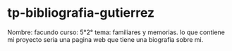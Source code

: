 # tp-bibliografia-gutierrez
Nombre: facundo curso: 5°2° tema: familiares y memorias.
lo que contiene mi proyecto seria una pagina web que tiene una biografia sobre mi. 
